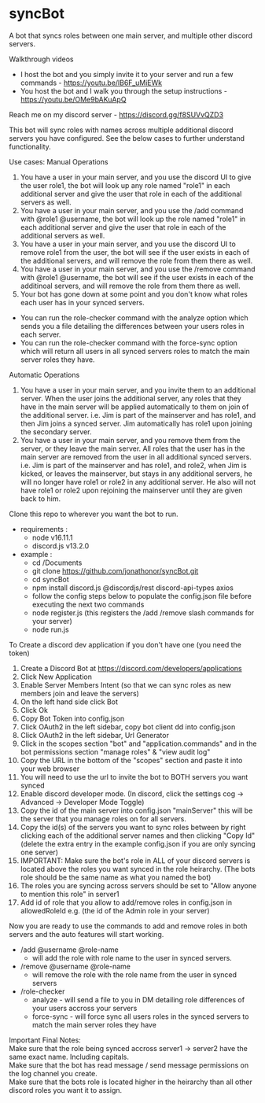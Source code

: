 # syncBot
A bot that syncs roles between one main server, and multiple other discord servers.

Walkthrough videos
 - I host the bot and you simply invite it to your server and run a few commands
        - https://youtu.be/lB6F_uMiEWk
 - You host the bot and I walk you through the setup instructions
        - https://youtu.be/OMe9bAKuApQ

Reach me on my discord server 
    - https://discord.gg/f8SUVvQZD3

This bot will sync roles with names across multiple additional discord servers you have configured. See the below cases to further understand functionality.

Use cases:
Manual Operations
1. You have a user in your main server, and you use the discord UI to give the user role1, the bot will look up any role named "role1" in each additional server and give the user that role in each of the additional servers as well.
2. You have a user in your main server, and you use the /add command with @role1 @username, the bot will look up the role named "role1" in each additional server and give the user that role in each of the additional servers as well.
3. You have a user in your main server, and you use the discord UI to remove role1 from the user, the bot will see if the user exists in each of the additional servers, and will remove the role from them there as well.
4. You have a user in your main server, and you use the /remove command with @role1 @username, the bot will see if the user exists in each of the additinoal servers, and will remove the role from them there as well.
5. Your bot has gone down at some point and you don't know what roles each user has in your synced servers.
 - You can run the role-checker command with the analyze option which sends you a file detailing the differences between your users roles in each server.
 - You can run the role-checker command with the force-sync option which will return all users in all synced servers roles to match the main server roles they have.

Automatic Operations
1. You have a user in your main server, and you invite them to an additional server. When the user joins the additional server, any roles that they have in the main server will be applied automatically to them on join of the additional server. i.e. Jim is part of the mainserver and has role1, and then Jim joins a synced server. Jim automatically has role1 upon joining the secondary server.
2. You have a user in your main server, and you remove them from the server, or they leave the main server. All roles that the user has in the main server are removed from the user in all additional synced servers. i.e. Jim is part of the mainserver and has role1, and role2, when Jim is kicked, or leaves the mainserver, but stays in any additional servers, he will no longer have role1 or role2 in any additional server. He also will not have role1 or role2 upon rejoining the mainserver until they are given back to him.

Clone this repo to wherever you want the bot to run.
- requirements :
    - node v16.11.1 
    - discord.js v13.2.0
- example :
    - cd /Documents
    - git clone https://github.com/jonathonor/syncBot.git
    - cd syncBot
    - npm install discord.js @discordjs/rest discord-api-types axios 
    - follow the config steps below to populate the config.json file before executing the next two commands
    - node register.js (this registers the /add /remove slash commands for your server)
    - node run.js

To Create a discord dev application if you don't have one (you need the token)
1. Create a Discord Bot at https://discord.com/developers/applications
2. Click New Application
3. Enable Server Members Intent (so that we can sync roles as new members join and leave the servers)
4. On the left hand side click Bot
5. Click Ok
6. Copy Bot Token into config.json
7. Click OAuth2 in the left sidebar, copy bot client dd into config.json
8. Click OAuth2 in the left sidebar, Url Generator
10. Click in the scopes section "bot" and "application.commands" and in the bot permissions section "manage roles" & "view audit log"
11. Copy the URL in the bottom of the "scopes" section and paste it into your web browser
12. You will need to use the url to invite the bot to BOTH servers you want synced
13. Enable discord developer mode. (In discord, click the settings cog -> Advanced -> Developer Mode Toggle)
14. Copy the id of the main server into config.json "mainServer" this will be the server that you manage roles on for all servers.
15. Copy the id(s) of the servers you want to sync roles between by right clicking each of the additional server names
and then clicking "Copy Id" (delete the extra entry in the example config.json if you are only syncing one server)
14. IMPORTANT: Make sure the bot's role in ALL of your discord servers is located above the roles you want synced in the role heirarchy. (The bots role should be the same name as what you named the bot)
15. The roles you are syncing across servers should be set to "Allow anyone to mention this role" in server1
16. Add id of role that you allow to add/remove roles in config.json in allowedRoleId e.g. (the id of the Admin role in your server)

Now you are ready to use the commands to add and remove roles in both servers and the auto features will start working.
- /add @username @role-name 
    - will add the role with role name to the user in synced servers.
- /remove @username @role-name
    - will remove the role with the role name from the user in synced servers
- /role-checker 
    - analyze - will send a file to you in DM detailing role differences of your users accross your servers
    - force-sync - will force sync all users roles in the synced servers to match the main server roles they have
    

Important Final Notes:<br>
Make sure that the role being synced accross server1 -> server2 have the same exact name. Including capitals.<br>
Make sure that the bot has read message / send message permissions on the log channel you create.<br>
Make sure that the bots role is located higher in the heirarchy than all other discord roles you want it to assign.

